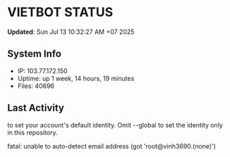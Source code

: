# VIETBOT STATUS
**Updated**: Sun Jul 13 10:32:27 AM +07 2025

## System Info
- IP: 103.77.172.150
- Uptime: up 1 week, 14 hours, 19 minutes
- Files: 40696

## Last Activity

to set your account's default identity.
Omit --global to set the identity only in this repository.

fatal: unable to auto-detect email address (got 'root@vinh3690.(none)')
